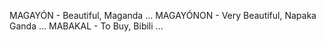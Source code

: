 MAGAYÓN - Beautiful, Maganda
...
MAGAYÓNON - Very Beautiful, Napaka Ganda
...
MABAKAL - To Buy, Bibili
...
